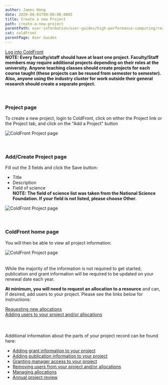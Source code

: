 ```yaml
---
author: James Hong
date: 2020-06-01T00:00:00.000Z
title: Create a new Project
path: create-a-new-project
parentPath: user-information/user-guides/high-performance-computing/research-computing-user-portal
cat: coldFront
parentPage: User Guides
---
```


[Log into ColdFront](https://hpcaccount.usc.edu/)  
**NOTE: Every faculty/staff should have at least one project.  Faculty/Staff members may require additional projects depending on their roles at the university.  Anyone teaching classes should create projects for each course taught (these projects can be reused from semester to semester).  Also, anyone using the industry cluster for work outside their general research should create a separate project.**
&nbsp;  
&nbsp;  
&nbsp;  
### Project page
To create a new project, login to ColdFront, click on either the Project link or the Project tab, and click on the "Add a Project" button  
 
![ColdFront Project page](/images/coldfront_project.png)
&nbsp;  
&nbsp;  
&nbsp;  
### Add/Create Project page
Fill out the 3 fields and click the Save button:
* Title
* Description
* Field of science  
**NOTE: The field of science list was taken from the National Science Foundation.  If your field is not listed, please choose Other.**  

![ColdFront Project page](/images/coldfront_addproject.gif)
&nbsp;  
&nbsp;  
&nbsp;  
### ColdFront home page
You will then be able to view all project information:  

![ColdFront Project page](/images/coldfront_home.png)
&nbsp;  
&nbsp;  
&nbsp;  
While the majority of the information is not required to get started, publication and grant information will be required to be updated on your renewal date each year.  

**At minimum, you will need to request an allocation to a resource** and can, if desired, add users to your project.  Please see the links below for instructions:  

[Requesting new allocations](request-new-allocation)  
[Adding users to your project and/or allocations](adding-users-to-project-or-allocation)  
&nbsp;  
&nbsp;  
&nbsp;  
Additional information about the parts of your project record can be found here:
* [Adding grant information to your project](managing-grant-information-in-project)
* [Adding publication information to your project](managing-publication-information)
* [Granting manager access to your project](granting-manager-access-to-project)
* [Removing users from your project and/or allocations](removing-users-from-project-or-allocation)
* [Managing allocations](managing-allocations)
* [Annual project review](yearly-project-renewal)
